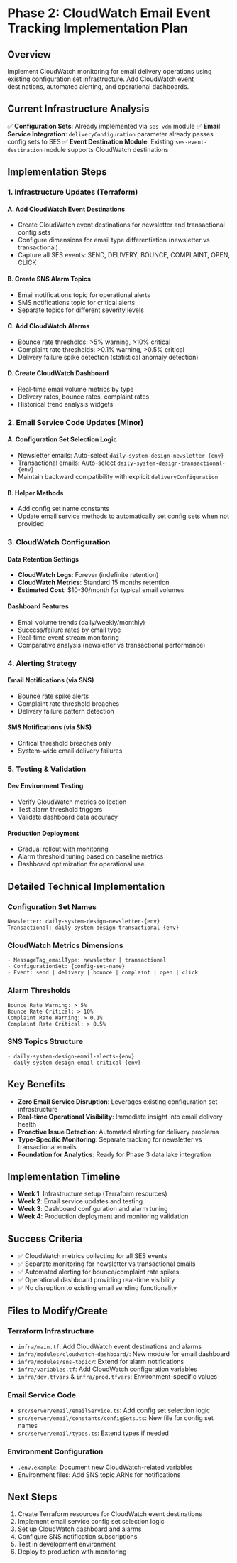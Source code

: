# Phase 2: CloudWatch Email Event Tracking Implementation Plan

## Overview
Implement CloudWatch monitoring for email delivery operations using existing configuration set infrastructure. Add CloudWatch event destinations, automated alerting, and operational dashboards.

## Current Infrastructure Analysis
✅ **Configuration Sets**: Already implemented via `ses-vdm` module
✅ **Email Service Integration**: `deliveryConfiguration` parameter already passes config sets to SES
✅ **Event Destination Module**: Existing `ses-event-destination` module supports CloudWatch destinations

## Implementation Steps

### 1. Infrastructure Updates (Terraform)

#### A. Add CloudWatch Event Destinations
- Create CloudWatch event destinations for newsletter and transactional config sets
- Configure dimensions for email type differentiation (newsletter vs transactional)
- Capture all SES events: SEND, DELIVERY, BOUNCE, COMPLAINT, OPEN, CLICK

#### B. Create SNS Alarm Topics
- Email notifications topic for operational alerts
- SMS notifications topic for critical alerts
- Separate topics for different severity levels

#### C. Add CloudWatch Alarms
- Bounce rate thresholds: >5% warning, >10% critical
- Complaint rate thresholds: >0.1% warning, >0.5% critical
- Delivery failure spike detection (statistical anomaly detection)

#### D. Create CloudWatch Dashboard
- Real-time email volume metrics by type
- Delivery rates, bounce rates, complaint rates
- Historical trend analysis widgets

### 2. Email Service Code Updates (Minor)

#### A. Configuration Set Selection Logic
- Newsletter emails: Auto-select `daily-system-design-newsletter-{env}`
- Transactional emails: Auto-select `daily-system-design-transactional-{env}`
- Maintain backward compatibility with explicit `deliveryConfiguration`

#### B. Helper Methods
- Add config set name constants
- Update email service methods to automatically set config sets when not provided

### 3. CloudWatch Configuration

#### Data Retention Settings
- **CloudWatch Logs**: Forever (indefinite retention)
- **CloudWatch Metrics**: Standard 15 months retention
- **Estimated Cost**: $10-30/month for typical email volumes

#### Dashboard Features
- Email volume trends (daily/weekly/monthly)
- Success/failure rates by email type
- Real-time event stream monitoring
- Comparative analysis (newsletter vs transactional performance)

### 4. Alerting Strategy

#### Email Notifications (via SNS)
- Bounce rate spike alerts
- Complaint rate threshold breaches
- Delivery failure pattern detection

#### SMS Notifications (via SNS)
- Critical threshold breaches only
- System-wide email delivery failures

### 5. Testing & Validation

#### Dev Environment Testing
- Verify CloudWatch metrics collection
- Test alarm threshold triggers
- Validate dashboard data accuracy

#### Production Deployment
- Gradual rollout with monitoring
- Alarm threshold tuning based on baseline metrics
- Dashboard optimization for operational use

## Detailed Technical Implementation

### Configuration Set Names
```
Newsletter: daily-system-design-newsletter-{env}
Transactional: daily-system-design-transactional-{env}
```

### CloudWatch Metrics Dimensions
```
- MessageTag_emailType: newsletter | transactional
- ConfigurationSet: {config-set-name}
- Event: send | delivery | bounce | complaint | open | click
```

### Alarm Thresholds
```
Bounce Rate Warning: > 5%
Bounce Rate Critical: > 10%
Complaint Rate Warning: > 0.1%
Complaint Rate Critical: > 0.5%
```

### SNS Topics Structure
```
- daily-system-design-email-alerts-{env}
- daily-system-design-email-critical-{env}
```

## Key Benefits
- **Zero Email Service Disruption**: Leverages existing configuration set infrastructure
- **Real-time Operational Visibility**: Immediate insight into email delivery health
- **Proactive Issue Detection**: Automated alerting for delivery problems
- **Type-Specific Monitoring**: Separate tracking for newsletter vs transactional emails
- **Foundation for Analytics**: Ready for Phase 3 data lake integration

## Implementation Timeline
- **Week 1**: Infrastructure setup (Terraform resources)
- **Week 2**: Email service updates and testing
- **Week 3**: Dashboard configuration and alarm tuning
- **Week 4**: Production deployment and monitoring validation

## Success Criteria
- ✅ CloudWatch metrics collecting for all SES events
- ✅ Separate monitoring for newsletter vs transactional emails
- ✅ Automated alerting for bounce/complaint rate spikes
- ✅ Operational dashboard providing real-time visibility
- ✅ No disruption to existing email sending functionality

## Files to Modify/Create

### Terraform Infrastructure
- `infra/main.tf`: Add CloudWatch event destinations and alarms
- `infra/modules/cloudwatch-dashboard/`: New module for email dashboard
- `infra/modules/sns-topic/`: Extend for alarm notifications
- `infra/variables.tf`: Add CloudWatch configuration variables
- `infra/dev.tfvars` & `infra/prod.tfvars`: Environment-specific values

### Email Service Code
- `src/server/email/emailService.ts`: Add config set selection logic
- `src/server/email/constants/configSets.ts`: New file for config set names
- `src/server/email/types.ts`: Extend types if needed

### Environment Configuration
- `.env.example`: Document new CloudWatch-related variables
- Environment files: Add SNS topic ARNs for notifications

## Next Steps
1. Create Terraform resources for CloudWatch event destinations
2. Implement email service config set selection logic
3. Set up CloudWatch dashboard and alarms
4. Configure SNS notification subscriptions
5. Test in development environment
6. Deploy to production with monitoring